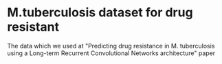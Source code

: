 # M.tuberculosis dataset for drug resistant

The data which we used at "Predicting drug resistance in M. tuberculosis using a Long-term Recurrent Convolutional Networks architecture" paper
